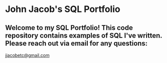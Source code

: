 # John Jacob's SQL Portfolio

## Welcome to my SQL Portfolio! This code repository contains examples of SQL I've written. Please reach out via email for any questions:
jjacobetc@gmail.com
